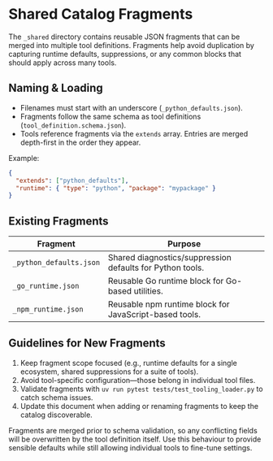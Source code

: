 # Shared Catalog Fragments

The `_shared` directory contains reusable JSON fragments that can be merged into
multiple tool definitions. Fragments help avoid duplication by capturing
runtime defaults, suppressions, or any common blocks that should apply across
many tools.

## Naming & Loading

- Filenames must start with an underscore (`_python_defaults.json`).
- Fragments follow the same schema as tool definitions (`tool_definition.schema.json`).
- Tools reference fragments via the `extends` array. Entries are merged
  depth-first in the order they appear.

Example:

```json
{
  "extends": ["python_defaults"],
  "runtime": { "type": "python", "package": "mypackage" }
}
```

## Existing Fragments

| Fragment                | Purpose                                                   |
| ----------------------- | --------------------------------------------------------- |
| `_python_defaults.json` | Shared diagnostics/suppression defaults for Python tools. |
| `_go_runtime.json`      | Reusable Go runtime block for Go-based utilities.         |
| `_npm_runtime.json`     | Reusable npm runtime block for JavaScript-based tools.    |

## Guidelines for New Fragments

1. Keep fragment scope focused (e.g., runtime defaults for a single ecosystem,
   shared suppressions for a suite of tools).
2. Avoid tool-specific configuration—those belong in individual tool files.
3. Validate fragments with `uv run pytest tests/test_tooling_loader.py` to catch
   schema issues.
4. Update this document when adding or renaming fragments to keep the catalog
   discoverable.

Fragments are merged prior to schema validation, so any conflicting fields will
be overwritten by the tool definition itself. Use this behaviour to provide
sensible defaults while still allowing individual tools to fine-tune settings.
